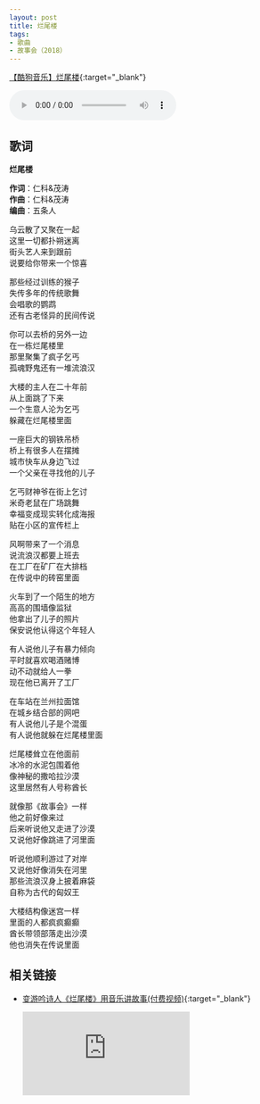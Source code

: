 ```yaml
---
layout: post
title: 烂尾楼
tags:
- 歌曲
- 故事会（2018）
---
```


[【酷狗音乐】烂尾楼](https://www.kugou.com/song/#hash=77B50696BC41A8B1FAB073B1B1C85CD1&album_id=15435451){:target="_blank"}

<audio controls autoplay loop  src="https://onedrive.gimhoy.com/1drv/aHR0cHM6Ly8xZHJ2Lm1zL3UvcyFBbXVjeFU4NF9vc3NoRHFvM0E5SVhraHB3ejRV.flac">
您的浏览器不支持 audio 标签。
</audio>

## 歌词

**烂尾楼**

**作词**：仁科&茂涛  
**作曲**：仁科&茂涛  
**编曲**：五条人

乌云散了又聚在一起  
这里一切都扑朔迷离  
街头艺人来到跟前  
说要给你带来一个惊喜

那些经过训练的猴子  
失传多年的传统歌舞  
会唱歌的鹦鹉  
还有古老怪异的民间传说

你可以去桥的另外一边  
在一栋烂尾楼里  
那里聚集了疯子乞丐  
孤魂野鬼还有一堆流浪汉

大楼的主人在二十年前  
从上面跳了下来  
一个生意人沦为乞丐  
躲藏在烂尾楼里面

一座巨大的钢铁吊桥  
桥上有很多人在摆摊  
城市快车从身边飞过  
一个父亲在寻找他的儿子

乞丐财神爷在街上乞讨  
米奇老鼠在广场跳舞  
幸福变成现实转化成海报  
贴在小区的宣传栏上

风啊带来了一个消息  
说流浪汉都要上班去  
在工厂在矿厂在大排档  
在传说中的砖窑里面

火车到了一个陌生的地方  
高高的围墙像监狱  
他拿出了儿子的照片  
保安说他认得这个年轻人

有人说他儿子有暴力倾向  
平时就喜欢喝酒赌博  
动不动就给人一拳  
现在他已离开了工厂

在车站在兰州拉面馆  
在城乡结合部的网吧  
有人说他儿子是个混蛋  
有人说他就躲在烂尾楼里面

烂尾楼耸立在他面前  
冰冷的水泥包围着他  
像神秘的撒哈拉沙漠  
这里居然有人号称酋长

就像那《故事会》一样  
他之前好像来过  
后来听说他又走进了沙漠  
又说他好像跳进了河里面

听说他顺利游过了对岸  
又说他好像消失在河里  
那些流浪汉身上披着麻袋  
自称为古代的匈奴王

大楼结构像迷宫一样  
里面的人都疯疯癫癫  
酋长带领部落走出沙漠  
他也消失在传说里面

## 相关链接

- [变游吟诗人《烂尾楼》用音乐讲故事(付费视频)](https://v.qq.com/x/cover/mzc00200vnvhjn5/h00348rmywy.html){:target="_blank"}

  <div class="iframe-container"><iframe class="responsive-iframe" src='https://v.qq.com/txp/iframe/player.html?vid=h00348rmywy' frameborder="no" allowfullscreen="true"></iframe></div>